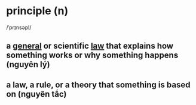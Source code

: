 # principle (n)

/ˈprɪnsəpl/

## a [general]() or scientific [law](law-n.md#a-scientific-rule-that-somebody-has-stated-to-explain-a-natural-process) that explains how something works or why something happens (nguyên lý)

## a law, a rule, or a theory that something is based on (nguyên tắc)